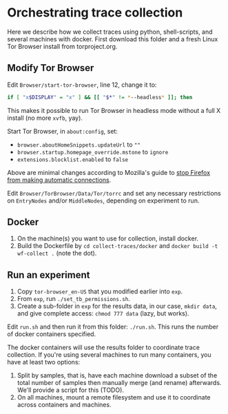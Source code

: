 # Orchestrating trace collection

Here we describe how we collect traces using python, shell-scripts, and several
machines with docker. First download this folder and a fresh Linux Tor Browser
install from torproject.org.

## Modify Tor Browser
Edit `Browser/start-tor-browser`, line 12, change it to:

```bash
if [ "x$DISPLAY" = "x" ] && [[ "$*" != *--headless* ]]; then
```

This makes it possible to run Tor Browser in headless mode without a full X
install (no more `xvfb`, yay). 

Start Tor Browser, in `about:config`, set:

- `browser.aboutHomeSnippets.updateUrl` to `""`
- `browser.startup.homepage_override.mstone` to `ignore`
- `extensions.blocklist.enabled` to `false`

Above are minimal changes according to Mozilla's guide to [stop Firefox from
making automatic
connections](https://support.mozilla.org/en-US/kb/how-stop-firefox-making-automatic-connections).

Edit `Browser/TorBrowser/Data/Tor/torrc` and set any necessary restrictions on
`EntryNodes` and/or `MiddleNodes`, depending on experiment to run. 

## Docker
1. On the machine(s) you want to use for collection, install docker. 
2. Build the Dockerfile by `cd collect-traces/docker` and `docker build -t
   wf-collect .` (note the dot).

## Run an experiment
1. Copy `tor-browser_en-US` that you modified earlier into `exp`. 
2. From `exp`, run `./set_tb_permissions.sh`. 
3. Create a sub-folder in `exp` for the results data, in our case, `mkdir data`, and
   give complete access: `chmod 777 data` (lazy, but works).

Edit `run.sh` and then run it from this folder: `./run.sh`. This runs the number
of docker containers specified.

The docker containers will use the results folder to coordinate trace
collection. If you're using several machines to run many containers, you have at
least two options:

1. Split by samples, that is, have each machine download a subset of the total
   number of samples then manually merge (and rename) afterwards. We'll provide
   a script for this (TODO).
2. On all machines, mount a remote filesystem and use it to coordinate across
   containers and machines.